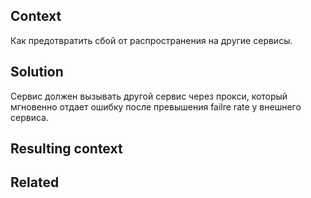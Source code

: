 ## Context

Как предотвратить сбой от распространения на другие сервисы.
## Solution

Сервис должен вызывать другой сервис через прокси, который мгновенно отдает ошибку после превышения failre rate у внешнего сервиса.

## Resulting context

## Related